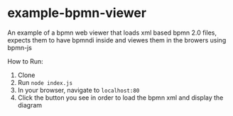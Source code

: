 # example-bpmn-viewer
An example of a bpmn web viewer that loads xml based bpmn 2.0 files, expects them to have bpmndi inside and viewes them in the browers using bpmn-js

How to Run:
1. Clone
2. Run ```node index.js```
3. In your browser, navigate to ```localhost:80```
4. Click the button you see in order to load the bpmn xml and display the diagram

